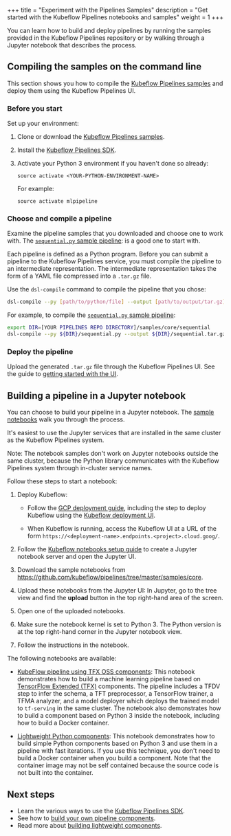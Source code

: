 +++
title = "Experiment with the Pipelines Samples"
description = "Get started with the Kubeflow Pipelines notebooks and samples"
weight = 1
+++

You can learn how to build and deploy pipelines by running the samples
provided in the Kubeflow Pipelines repository or by walking through a
Jupyter notebook that describes the process.

## Compiling the samples on the command line

This section shows you how to compile the 
[Kubeflow Pipelines samples](https://github.com/kubeflow/pipelines/tree/master/samples)
and deploy them using the Kubeflow Pipelines UI.

### Before you start

Set up your environment:

1. Clone or download the
  [Kubeflow Pipelines samples](https://github.com/kubeflow/pipelines/tree/master/samples).
1. Install the [Kubeflow Pipelines SDK](/docs/pipelines/sdk/install-sdk/).
1. Activate your Python 3 environment if you haven't done so already:

    ```
    source activate <YOUR-PYTHON-ENVIRONMENT-NAME>
    ```

    For example:

    ```
    source activate mlpipeline
    ```

### Choose and compile a pipeline

Examine the pipeline samples that you downloaded and choose one to work with.
The 
[`sequential.py` sample pipeline](https://github.com/kubeflow/pipelines/blob/master/samples/core/sequential/sequential.py):
is a good one to start with.

Each pipeline is defined as a Python program. Before you can submit a pipeline
to the Kubeflow Pipelines service, you must compile the 
pipeline to an intermediate representation. The intermediate representation
takes the form of a YAML file compressed into a 
`.tar.gz` file.

Use the `dsl-compile` command to compile the pipeline that you chose:

```bash
dsl-compile --py [path/to/python/file] --output [path/to/output/tar.gz]
```

For example, to compile the
[`sequential.py` sample pipeline](https://github.com/kubeflow/pipelines/blob/master/samples/core/sequential/sequential.py):

```bash
export DIR=[YOUR PIPELINES REPO DIRECTORY]/samples/core/sequential
dsl-compile --py ${DIR}/sequential.py --output ${DIR}/sequential.tar.gz
```

### Deploy the pipeline

Upload the generated `.tar.gz` file through the Kubeflow Pipelines UI. See the
guide to [getting started with the UI](/docs/pipelines/pipelines-quickstart).

## Building a pipeline in a Jupyter notebook

You can choose to build your pipeline in a Jupyter notebook. The
[sample notebooks](https://github.com/kubeflow/pipelines/tree/master/samples/core)
walk you through the process.

It's easiest to use the Jupyter services that are installed in the same cluster as 
the Kubeflow Pipelines system. 

Note: The notebook samples don't work on Jupyter notebooks outside the same 
cluster, because the Python library communicates with the Kubeflow Pipelines 
system through in-cluster service names.

Follow these steps to start a notebook:

1. Deploy Kubeflow:

    * Follow the [GCP deployment guide](/docs/gke/deploy/), including the step 
      to deploy Kubeflow using the 
      [Kubeflow deployment UI](https://deploy.kubeflow.cloud/).

    * When Kubeflow is running, access the Kubeflow UI at a URL of the form
      `https://<deployment-name>.endpoints.<project>.cloud.goog/`.

1. Follow the [Kubeflow notebooks setup guide](/docs/notebooks/setup/) to
  create a Jupyter notebook server and open the Jupyter UI.

1. Download the sample notebooks from
  https://github.com/kubeflow/pipelines/tree/master/samples/core.

1. Upload these notebooks from the Jupyter UI: In Jupyter, go to the tree view
  and find the **upload** button in the top right-hand area of the screen.

1. Open one of the uploaded notebooks.

1. Make sure the notebook kernel is set to Python 3. The Python version is at 
  the top right-hand corner in the Jupyter notebook view. 
  
1. Follow the instructions in the notebook.

The following notebooks are available:

* [KubeFlow pipeline using TFX OSS components](https://github.com/kubeflow/pipelines/blob/master/samples/core/tfx-oss/TFX%20Example.ipynb):
  This notebook demonstrates how to build a machine learning pipeline based on
  [TensorFlow Extended (TFX)](https://www.tensorflow.org/tfx/) components. 
  The pipeline includes a TFDV step to infer the schema, a TFT preprocessor, a 
  TensorFlow trainer, a TFMA analyzer, and a model deployer which deploys the 
  trained model to `tf-serving` in the same cluster. The notebook also 
  demonstrates how to build a component based on Python 3 inside the notebook, 
  including how to build a Docker container.

* [Lightweight Python components](https://github.com/kubeflow/pipelines/blob/master/samples/core/lightweight_component/lightweight_component.ipynb): 
  This notebook demonstrates how to build simple Python components based on 
  Python 3 and use them in a pipeline with fast iterations. If you use this
  technique, you don't need to build a Docker container when you build a
  component. Note that the container image may not be self contained because the 
  source code is not built into the container.

## Next steps

* Learn the various ways to use the [Kubeflow Pipelines 
  SDK](/docs/pipelines/sdk/sdk-overview/).
* See how to 
  [build your own pipeline components](/docs/pipelines/sdk/build-component/).
* Read more about 
  [building lightweight components](/docs/pipelines/sdk/lightweight-python-components/).
